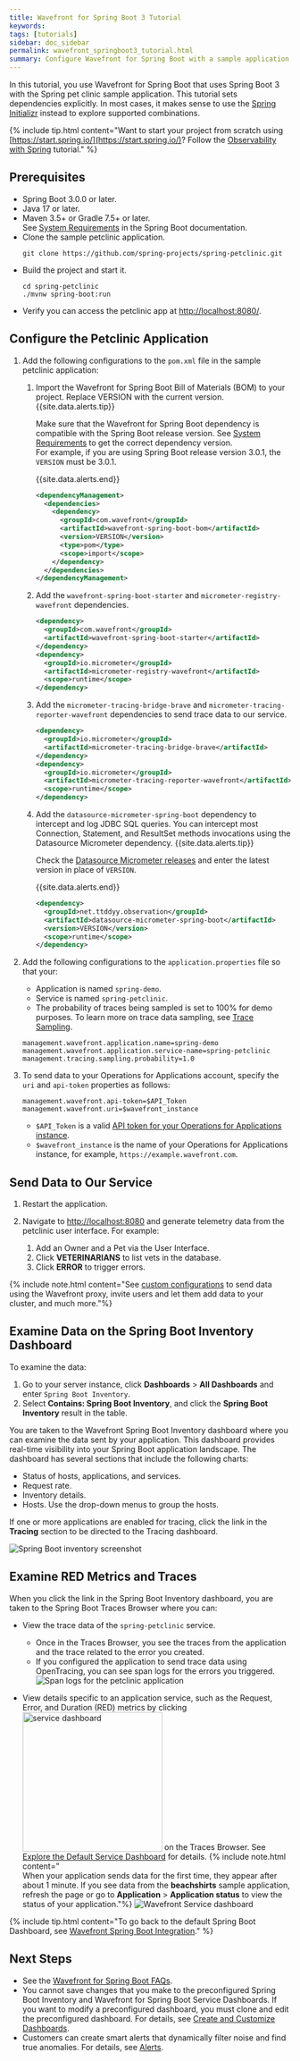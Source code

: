 ```yaml
---
title: Wavefront for Spring Boot 3 Tutorial
keywords:
tags: [tutorials]
sidebar: doc_sidebar
permalink: wavefront_springboot3_tutorial.html
summary: Configure Wavefront for Spring Boot with a sample application.
---
```

In this tutorial, you use Wavefront for Spring Boot that uses Spring Boot 3 with the Spring pet clinic sample application. This tutorial sets dependencies explicitly. In most cases, it makes sense to use the [Spring Initializr](https://start.spring.io/) instead to explore supported combinations.

{% include tip.html content="Want to start your project from scratch using [https://start.spring.io/](https://start.spring.io/)? Follow the [Observability with Spring](https://spring.io/guides/gs/tanzu-observability/) tutorial." %}

## Prerequisites

* Spring Boot 3.0.0 or later.
* Java 17 or later.
* Maven 3.5+ or Gradle 7.5+ or later.
  <br/>See [System Requirements](https://docs.spring.io/spring-boot/docs/3.0.x/reference/html/getting-started.html#getting-started.system-requirements) in the Spring Boot documentation.
* Clone the sample petclinic application.
  ```
  git clone https://github.com/spring-projects/spring-petclinic.git
  ```
* Build the project and start it.
  ```
  cd spring-petclinic
  ./mvnw spring-boot:run
  ```
* Verify you can access the petclinic app at [http://localhost:8080/](http://localhost:8080/).


## Configure the Petclinic Application

1. Add the following configurations to the `pom.xml` file in the sample petclinic application:

    1. Import the Wavefront for Spring Boot Bill of Materials (BOM) to your project. Replace VERSION with the current version.
        {{site.data.alerts.tip}}
            <p> Make sure that the Wavefront for Spring Boot dependency is compatible with the Spring Boot release version. See <a href="wavefront_springboot3.html#versionCompatibility">System Requirements</a> to get the correct dependency version.
            <br/>
            For example, if you are using Spring Boot release version 3.0.1, the <code>VERSION</code> must be 3.0.1.
            </p>
          {{site.data.alerts.end}}
        ```xml
        <dependencyManagement>
          <dependencies>
            <dependency>
              <groupId>com.wavefront</groupId>
              <artifactId>wavefront-spring-boot-bom</artifactId>
              <version>VERSION</version>
              <type>pom</type>
              <scope>import</scope>
            </dependency>
          </dependencies>
        </dependencyManagement>
        ```

    1. Add the `wavefront-spring-boot-starter` and `micrometer-registry-wavefront` dependencies.
        ```xml
        <dependency>
          <groupId>com.wavefront</groupId>
          <artifactId>wavefront-spring-boot-starter</artifactId>
        </dependency>
        <dependency>
          <groupId>io.micrometer</groupId>
          <artifactId>micrometer-registry-wavefront</artifactId>
          <scope>runtime</scope>
        </dependency>
        ```

    1. Add the `micrometer-tracing-bridge-brave` and `micrometer-tracing-reporter-wavefront` dependencies to send trace data to our service.
        ```xml
        <dependency>
          <groupId>io.micrometer</groupId>
          <artifactId>micrometer-tracing-bridge-brave</artifactId>
        </dependency>
        <dependency>
          <groupId>io.micrometer</groupId>
          <artifactId>micrometer-tracing-reporter-wavefront</artifactId>
          <scope>runtime</scope>
        </dependency>
        ```

    1. Add the `datasource-micrometer-spring-boot` dependency to intercept and log JDBC SQL queries. You can intercept most Connection, Statement, and ResultSet methods invocations using the Datasource Micrometer dependency.
        {{site.data.alerts.tip}}
            <p>Check the <a href="https://github.com/jdbc-observations/datasource-micrometer/releases">Datasource Micrometer releases</a> and enter the latest version in place of <code>VERSION</code>.</p>
          {{site.data.alerts.end}}
        ```xml
        <dependency>
          <groupId>net.ttddyy.observation</groupId>
          <artifactId>datasource-micrometer-spring-boot</artifactId>
          <version>VERSION</version>
          <scope>runtime</scope>
        </dependency>
        ```

1. Add the following configurations to the `application.properties` file so that your:
    * Application is named `spring-demo`.
    * Service is named `spring-petclinic`.
    * The probability of traces being sampled is set to 100% for demo purposes. To learn more on trace data sampling, see [Trace Sampling](trace_data_sampling.html).
    ```
    management.wavefront.application.name=spring-demo
    management.wavefront.application.service-name=spring-petclinic
    management.tracing.sampling.probability=1.0
    ```

1. To send data to your Operations for Applications account, specify the `uri` and `api-token` properties as follows:

    ```
    management.wavefront.api-token=$API_Token
    management.wavefront.uri=$wavefront_instance
    ```

    * `$API_Token` is a valid [API token for your Operations for Applications instance](users_account_managing.html#generate-an-api-token).
    * `$wavefront_instance` is the name of your Operations for Applications instance, for example, `https://example.wavefront.com`.


## Send Data to Our Service

1. Restart the application.

1. Navigate to [http://localhost:8080](http://localhost:8080/) and generate telemetry data from the petclinic user interface.
   For example:
   1. Add an Owner and a Pet via the User Interface.
   1. Click **VETERINARIANS** to list vets in the database.
   1. Click **ERROR** to trigger errors.

{% include note.html content="See [custom configurations](wavefront_springboot3.html#custom-configurations) to send data using the Wavefront proxy, invite users and let them add data to your cluster, and much more."%}

## Examine Data on the Spring Boot Inventory Dashboard

To examine the data:

1. Go to your server instance, click **Dashboards** > **All Dashboards** and enter `Spring Boot Inventory`.
1. Select **Contains: Spring Boot Inventory**, and click the **Spring Boot Inventory** result in the table.

You are taken to the Wavefront Spring Boot Inventory dashboard where you can examine the data sent by your application. This dashboard provides real-time visibility into your Spring Boot application landscape. The dashboard has several sections that include the following charts:

* Status of hosts, applications, and services.
* Request rate.
* Inventory details.
* Hosts. Use the drop-down menus to group the hosts.

If one or more applications are enabled for tracing, click the link in the **Tracing** section to be directed to the Tracing dashboard.

![Spring Boot inventory screenshot](images/springboot3_metrics_callout.png)

## Examine RED Metrics and Traces

When you click the link in the Spring Boot Inventory dashboard, you are taken to the Spring Boot Traces Browser where you can:

* View the trace data of the `spring-petclinic` service.
  * Once in the Traces Browser, you see the traces from the application and the trace related to the error you created.
  * If you configured the application to send trace data using OpenTracing, you can see span logs for the errors you triggered.
  ![Span logs for the petclinic application](/images/springboot3_span_logs_pet_clinic.png)

* View details specific to an application service, such as the Request, Error, and Duration (RED) metrics by clicking <img src="images/spring_boot_service_dashboard_from_tracing_browser.png" style="vertical-align:text-bottom;width:250px" alt="service dashboard"/> on the Traces Browser. See [Explore the Default Service Dashboard](tracing_service_dashboard.html) for details.
  {% include note.html content="<br/>When your application sends data for the first time, they appear after about 1 minute. If you see data from the **beachshirts** sample application, refresh the page or go to **Application** > **Application status** to view the status of your application."%}
  ![Wavefront Service dashboard](/images/springboot3_service_dashboard.png)

{% include tip.html content="To go back to the default Spring Boot Dashboard, see [Wavefront Spring Boot Integration](wavefront_springboot.html#wavefront-spring-boot-integration)." %}

## Next Steps

* See the [Wavefront for Spring Boot FAQs](wavefront_spring_boot_faq.html).
* You cannot save changes that you make to the preconfigured Spring Boot Inventory and Wavefront for Spring Boot Service Dashboards. If you want to modify a preconfigured dashboard, you must clone and edit the preconfigured dashboard. For details, see [Create and Customize Dashboards](ui_dashboards.html).
* Customers can create smart alerts that dynamically filter noise and find true anomalies. For details, see [Alerts](alerts.html).
